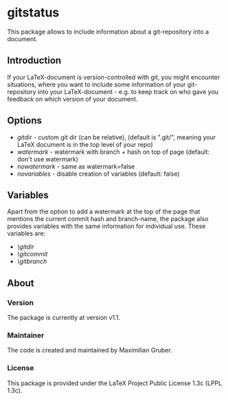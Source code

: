 # gitstatus

This package allows to include information about a git-repository into a document.

## Introduction

If your LaTeX-document is version-controlled with git, you might encounter situations, where you want to include some information of your git-repository into your LaTeX-document - e.g. to keep track on who gave you feedback on which version of your document. 

## Options

- *gitdir* - custom git dir (can be relative), (default is ".git/", meaning your LaTeX document is in the top level of your repo)
- *watermark* - watermark with branch + hash on top of page (default: don't use watermark)
- *nowatermark* - same as watermark=false
- *novariables* - disable creation of variables (default: false)

## Variables

Apart from the option to add a watermark at the top of the page that mentions the current commit hash and branch-name, the package also provides variables with the same information for individual use. 
These variables are:

- *\gitdir*
- *\gitcommit*
- *\gitbranch*

## About

### Version

The package is currently at version v1.1.

### Maintainer

The code is created and maintained by Maximilian Gruber.

### License

This package is provided under the LaTeX Project Public License 1.3c (LPPL 1.3c).
